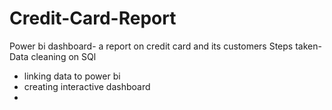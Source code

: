 # Credit-Card-Report
Power bi dashboard- a report on credit card and its customers
Steps taken- Data cleaning on SQl
- linking data to power bi
- creating interactive dashboard
- 
